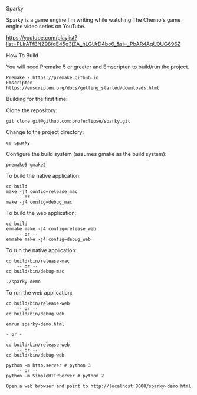 Sparky

Sparky is a game engine I'm writing while watching The Cherno's game engine video
series on YouTube.

https://youtube.com/playlist?list=PLlrATfBNZ98fqE45g3jZA_hLGUrD4bo6_&si=_PbAR4AgU0UG696Z

How To Build

You will need Premake 5 or greater and Emscripten to build/run the project.

    Premake - https://premake.github.io
    Emscripten - https://emscripten.org/docs/getting_started/downloads.html

Building for the first time:

Clone the repository:

    git clone git@github.com:profeclipse/sparky.git

Change to the project directory:

    cd sparky

Configure the build system (assumes gmake as the build system):

    premake5 gmake2

To build the native application:

    cd build
    make -j4 config=release_mac
        -- or --
    make -j4 config=debug_mac

To build the web application:

    cd build
    emmake make -j4 config=release_web
        -- or --
    emmake make -j4 config=debug_web

To run the native application:

    cd build/bin/release-mac
        -- or --
    cd build/bin/debug-mac

    ./sparky-demo

To run the web application:

    cd build/bin/release-web
        -- or --
    cd build/bin/debug-web

    emrun sparky-demo.html

    - or -
    
    cd build/bin/release-web
        -- or --
    cd build/bin/debug-web

    python -m http.server # python 3
        -- or --
    python -m SimpleHTTPServer # python 2

    Open a web browser and point to http://localhost:8000/sparky-demo.html

